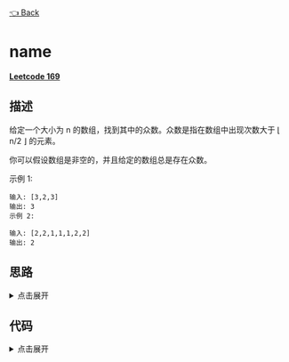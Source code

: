[👈 Back](https://github.com/luvsunlight/algorithm/tree/master/%E6%95%B0%E7%BB%84)

# name

[**Leetcode 169**](https://leetcode-cn.com/problems/majority-element/)

## 描述

给定一个大小为 n 的数组，找到其中的众数。众数是指在数组中出现次数大于 ⌊ n/2 ⌋ 的元素。

你可以假设数组是非空的，并且给定的数组总是存在众数。

示例 1:

```
输入: [3,2,3]
输出: 3
示例 2:

输入: [2,2,1,1,1,2,2]
输出: 2
```

## 思路

<details>
<summary>点击展开</summary>
我们可以从头开始遍历数组，用一个散列表来存储对应值出现过的次数，一旦某个值的次数大于n/2，我们立马返回这个值
</details>

## 代码

<details>
<summary>点击展开</summary>

```
/**
 * @param {number[]} nums
 * @return {number}
 */
var majorityElement = function(nums) {
	let hashmap = {}
	return nums.find(n => {
		if (!hashmap[n]) {
			hashmap[n] = 1
		} else {
			hashmap[n]++
		}
		return hashmap[n] > nums.length / 2
	})
}
```

</details>